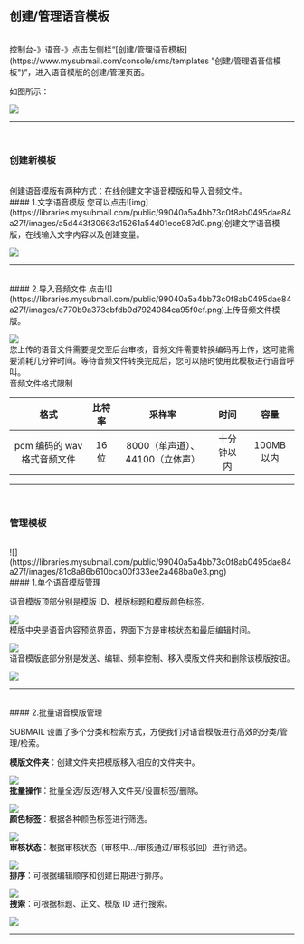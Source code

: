 ## 创建/管理语音模板

 <br>
 控制台-》语音-》点击左侧栏“[创建/管理语音模板](https://www.mysubmail.com/console/sms/templates "创建/管理语音信模板")”，进入语音模版的创建/管理页面。

如图所示：

![](https://libraries.mysubmail.com/public/99040a5a4bb73c0f8ab0495dae84a27f/images/fbbbbdb6a5cd4c51a50160f6a385bafe.gif)

------

<br>

### **创建新模板**

<br>
创建语音模版有两种方式：在线创建文字语音模版和导入音频文件。
<br>
#### 1.文字语音模版
您可以点击![img](https://libraries.mysubmail.com/public/99040a5a4bb73c0f8ab0495dae84a27f/images/a5d443f30663a15261a54d01ece987d0.png)创建文字语音模版，在线输入文字内容以及创建变量。

![](https://libraries.mysubmail.com/public/99040a5a4bb73c0f8ab0495dae84a27f/images/6a40efa66c51c6564c3dcbf70a13a605.gif)

------
<br>
#### 2.导入音频文件
点击![](https://libraries.mysubmail.com/public/99040a5a4bb73c0f8ab0495dae84a27f/images/e770b9a373cbfdb0d7924084ca95f0ef.png)上传音频文件模版。

![](https://libraries.mysubmail.com/public/99040a5a4bb73c0f8ab0495dae84a27f/images/3f3c5656af75f629270171a75fa1d6e8.gif)
<br>
您上传的语音文件需要提交至后台审核，音频文件需要转换编码再上传，这可能需要消耗几分钟时间。等待音频文件转换完成后，您可以随时使用此模板进行语音呼叫。
<br>
音频文件格式限制

|            格式             | 比特率 |             采样率              |    时间    |   容量    |
| :-------------------------: | :----: | :-----------------------------: | :--------: | :-------: |
| pcm 编码的 wav 格式音频文件 |  16位  | 8000（单声道）、44100（立体声） | 十分钟以内 | 100MB以内 |

------

 <br>

### **管理模板**

<br>
![](https://libraries.mysubmail.com/public/99040a5a4bb73c0f8ab0495dae84a27f/images/81c8a86b610bca00f333ee2a468ba0e3.png)
<br>
#### 1.单个语音模版管理


语音模版顶部分别是模版 ID、模版标题和模版颜色标签。

![](https://libraries.mysubmail.com/public/99040a5a4bb73c0f8ab0495dae84a27f/images/28ee5c1882d59de0a3d9a309b5d49dfb.gif)
<br>
模版中央是语音内容预览界面，界面下方是审核状态和最后编辑时间。

![](https://libraries.mysubmail.com/public/99040a5a4bb73c0f8ab0495dae84a27f/images/d84e775493c8c5d471eab664a79d7d16.png)
<br>
语音模版底部分别是发送、编辑、频率控制、移入模版文件夹和删除该模版按钮。

![](https://libraries.mysubmail.com/public/99040a5a4bb73c0f8ab0495dae84a27f/images/940e9c1010787810d70a47ceecb9912e.gif)
<br>

------
<br>
#### 2.批量语音模版管理


SUBMAIL 设置了多个分类和检索方式，方便我们对语音模版进行高效的分类/管理/检索。
<br>

**模版文件夹**：创建文件夹把模版移入相应的文件夹中。


![](https://libraries.mysubmail.com/public/99040a5a4bb73c0f8ab0495dae84a27f/images/e349dba786c83f3e39bbcdc3e3263d4d.gif)
<br>
**批量操作**：批量全选/反选/移入文件夹/设置标签/删除。


![](https://libraries.mysubmail.com/public/99040a5a4bb73c0f8ab0495dae84a27f/images/ffd0419e816f3d1fdcc64591f704176d.gif)
<br>
**颜色标签**：根据各种颜色标签进行筛选。


![](https://libraries.mysubmail.com/public/99040a5a4bb73c0f8ab0495dae84a27f/images/6bd574b8e61957e66a3994068784b38c.gif)
<br>
**审核状态**：根据审核状态（审核中…/审核通过/审核驳回）进行筛选。


![](https://libraries.mysubmail.com/public/99040a5a4bb73c0f8ab0495dae84a27f/images/cbfa56177caa683bc3b66199fb181987.gif)
<br>
**排序**：可根据编辑顺序和创建日期进行排序。


![](https://libraries.mysubmail.com/public/99040a5a4bb73c0f8ab0495dae84a27f/images/4dec3df76d602fb47d0cb42116e7cb09.gif)
<br>
**搜索**：可根据标题、正文、模版 ID 进行搜索。


![](https://libraries.mysubmail.com/public/99040a5a4bb73c0f8ab0495dae84a27f/images/21359d836a08c14b70e4a7d104b403fd.gif)

------